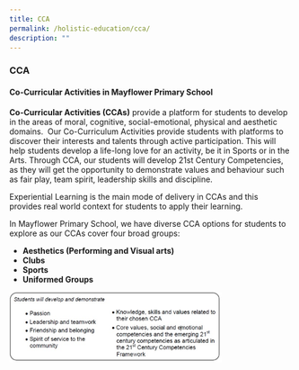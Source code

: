 ```yaml
---
title: CCA
permalink: /holistic-education/cca/
description: ""
---
```

### **CCA**
#### **Co-Curricular Activities in Mayflower Primary School**
**Co-Curricular Activities (CCAs)** provide a platform for students to develop in the areas of moral, cognitive, social-emotional, physical and aesthetic domains.  Our Co-Curriculum Activities provide students with platforms to discover their interests and talents through active participation. This will help students develop a life-long love for an activity, be it in Sports or in the Arts. Through CCA, our students will develop 21st Century Competencies, as they will get the opportunity to demonstrate values and behaviour such as fair play, team spirit, leadership skills and discipline.

Experiential Learning is the main mode of delivery in CCAs and this provides real world context for students to apply their learning.

In Mayflower Primary School, we have diverse CCA options for students to explore as our CCAs cover four broad groups:

*   **Aesthetics (Performing and Visual arts)**
*   **Clubs**
*   **Sports**
*   **Uniformed Groups**

<img src="/images/cca.jpg" style="width:75%">
